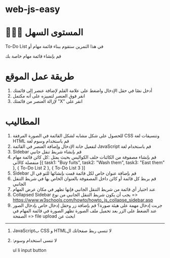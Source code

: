 # web-js-easy

# 👶🏻🐣 المستوى السهل

To-Do List في هذا التمرين ستقوم ببناء قائمة مهام أو

قم بإنشاء قائمة مهام خاصة بك

# طريقة عمل الموقع

1. أدخل نصًا في حقل الإدخال واضغط على علامة القلم لإضافة عنصر إلى قائمتك
2. انقر فوق العنصر لتمييزه على أنه مكتمل
3. لإزالة العنصر من قائمتك "X" انقر على

# المطاليب

1. للحصول على شكل مشابه لشكل القائمة في الصورة المرفقة CSS وتنسيقات لغة HTML قم باستخدام وسوم لغة
2. لتفعيل خانة الإدخال وإضافة العنصر في القائمة JavaScript قم باستخدام لغة
3. Sidebar قم بإنشاء شريط تنقل جانبي
4. قم بإنشاء مصفوفة من الكائنات خلف الكواليس بحيث يمثل
   :كل كائن قائمة مهام منفصلة كالآتي
   [{
   task1: "Buy fuits",
   task2: "Wash them",
   task3: "East them"
   }, {
   To-Do List 2
   }, {
   To-Do List 3
   }]
5. Sidebar قم بإضافة عنوان خاص لكل قائمة قمت بإنشائها للتو في ال
6. قم بربط كل قائمة أو كائن داخل المصفوفة بالعنوان الخاص بها في شريط التنقل الجانبي
7. عند اختيار أي قائمة من شريط التنقل الجانبي فإنها تظهر في مكان عرض المهام
8. Collapsed Sidebar يجب أن يكون شريط التنقل الجانبي من نوع
   => https://www.w3schools.com/howto/howto_js_collapse_sidebar.asp
9. جربت إدخال مهمة على هيئة صورة؟
   قم بإضافة زر وحقل إدخال خاص بإدخال الصور
   عند الضغط على الزر بعد تحميل ملف الصورة تظهر الصورة في قائمة المهام في الصفحة
   => file upload ابحث عن

---

1. JavaScriptب CSS و HTMLلا تنسى ربط صفحاتك ال

2. :لا تنسى استخدام وسوم

   ul
   li
   input
   button
   </div>
